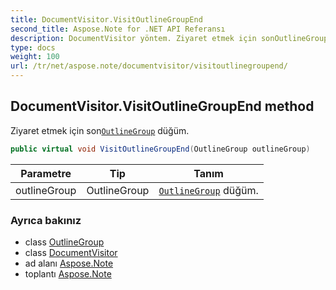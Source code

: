 ```yaml
---
title: DocumentVisitor.VisitOutlineGroupEnd
second_title: Aspose.Note for .NET API Referansı
description: DocumentVisitor yöntem. Ziyaret etmek için sonOutlineGroup düğüm.
type: docs
weight: 100
url: /tr/net/aspose.note/documentvisitor/visitoutlinegroupend/
---
```

## DocumentVisitor.VisitOutlineGroupEnd method

Ziyaret etmek için son[`OutlineGroup`](../../outlinegroup/) düğüm.

```csharp
public virtual void VisitOutlineGroupEnd(OutlineGroup outlineGroup)
```

| Parametre | Tip | Tanım |
| --- | --- | --- |
| outlineGroup | OutlineGroup | [`OutlineGroup`](../../outlinegroup/) düğüm. |

### Ayrıca bakınız

* class [OutlineGroup](../../outlinegroup/)
* class [DocumentVisitor](../)
* ad alanı [Aspose.Note](../../documentvisitor/)
* toplantı [Aspose.Note](../../../)


